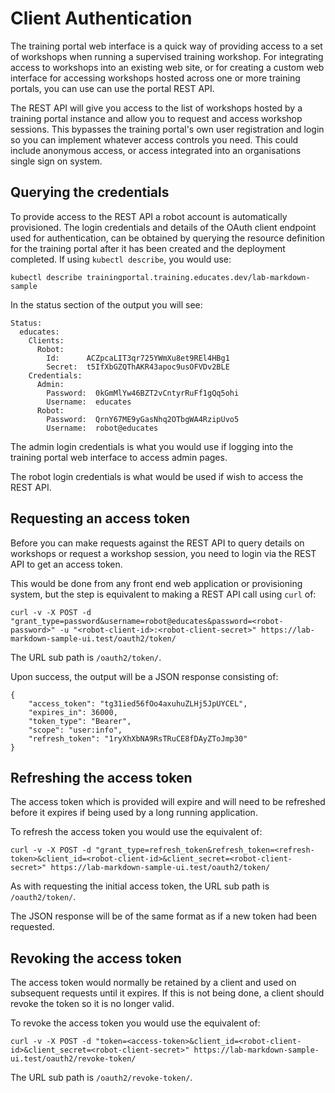 Client Authentication
=====================

The training portal web interface is a quick way of providing access to a set of workshops when running a supervised training workshop. For integrating access to workshops into an existing web site, or for creating a custom web interface for accessing workshops hosted across one or more training portals, you can use can use the portal REST API.

The REST API will give you access to the list of workshops hosted by a training portal instance and allow you to request and access workshop sessions. This bypasses the training portal's own user registration and login so you can implement whatever access controls you need. This could include anonymous access, or access integrated into an organisations single sign on system.

Querying the credentials
------------------------

To provide access to the REST API a robot account is automatically provisioned. The login credentials and details of the OAuth client endpoint used for authentication, can be obtained by querying the resource definition for the training portal after it has been created and the deployment completed. If using ``kubectl describe``, you would use:

```
kubectl describe trainingportal.training.educates.dev/lab-markdown-sample
```

In the status section of the output you will see:

```
Status:
  educates:
    Clients:
      Robot:
        Id:      ACZpcaLIT3qr725YWmXu8et9REl4HBg1
        Secret:  t5IfXbGZQThAKR43apoc9usOFVDv2BLE
    Credentials:
      Admin:
        Password:  0kGmMlYw46BZT2vCntyrRuFf1gQq5ohi
        Username:  educates
      Robot:
        Password:  QrnY67ME9yGasNhq2OTbgWA4RzipUvo5
        Username:  robot@educates
```

The admin login credentials is what you would use if logging into the training portal web interface to access admin pages.

The robot login credentials is what would be used if wish to access the REST API.

Requesting an access token
--------------------------

Before you can make requests against the REST API to query details on workshops or request a workshop session, you need to login via the REST API to get an access token.

This would be done from any front end web application or provisioning system, but the step is equivalent to making a REST API call using ``curl`` of:

```
curl -v -X POST -d "grant_type=password&username=robot@educates&password=<robot-password>" -u "<robot-client-id>:<robot-client-secret>" https://lab-markdown-sample-ui.test/oauth2/token/
```

The URL sub path is ``/oauth2/token/``.

Upon success, the output will be a JSON response consisting of:

```
{
    "access_token": "tg31ied56fOo4axuhuZLHj5JpUYCEL",
    "expires_in": 36000,
    "token_type": "Bearer",
    "scope": "user:info",
    "refresh_token": "1ryXhXbNA9RsTRuCE8fDAyZToJmp30"
}
```

Refreshing the access token
---------------------------

The access token which is provided will expire and will need to be refreshed before it expires if being used by a long running application.

To refresh the access token you would use the equivalent of:

```
curl -v -X POST -d "grant_type=refresh_token&refresh_token=<refresh-token>&client_id=<robot-client-id>&client_secret=<robot-client-secret>" https://lab-markdown-sample-ui.test/oauth2/token/
```

As with requesting the initial access token, the URL sub path is ``/oauth2/token/``.

The JSON response will be of the same format as if a new token had been requested.

Revoking the access token
-------------------------

The access token would normally be retained by a client and used on subsequent requests until it expires. If this is not being done, a client should revoke the token so it is no longer valid.

To revoke the access token you would use the equivalent of:

```
curl -v -X POST -d "token=<access-token>&client_id=<robot-client-id>&client_secret=<robot-client-secret>" https://lab-markdown-sample-ui.test/oauth2/revoke-token/
```

The URL sub path is ``/oauth2/revoke-token/``.

